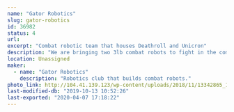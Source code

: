 ```yaml
---
name: "Gator Robotics"
slug: gator-robotics
id: 36982
status: 4
url: 
excerpt: "Combat robotic team that houses Deathroll and Unicron"
description: "We are bringing two 3lb combat robots to fight in the competition."
location: Unassigned
maker:
  - name: "Gator Robotics"
    description: "Robotics club that builds combat robots."
photo_link: http://104.41.139.123/wp-content/uploads/2018/11/13342865_1372233216125643_6208682043170332265_n.jpg
last-modified-db: "2019-10-13 10:52:26"
last-exported: "2020-04-07 17:18:22"
---
```

